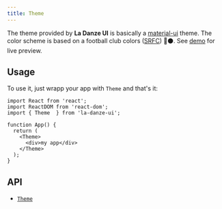 ```yaml
---
title: Theme
---
```


The theme provided by **La Danze UI** is basically a [material-ui](https://next.material-ui.com/) theme. The color scheme is based on a football club colors ([SRFC](https://twitter.com/staderennais)) 🔴⚫.
See [demo](https://pchmn.github.io/la-danze-ui/demo) for live preview.

## Usage

To use it, just wrapp your app with `Theme` and that's it:

```tsx
import React from 'react';
import ReactDOM from 'react-dom';
import { Theme  } from 'la-danze-ui';

function App() {  
  return (
    <Theme>
      <div>my app</div>
    </Theme>
  );
}
```

## API
* [`Theme`](api/components/Theme.mdx)

